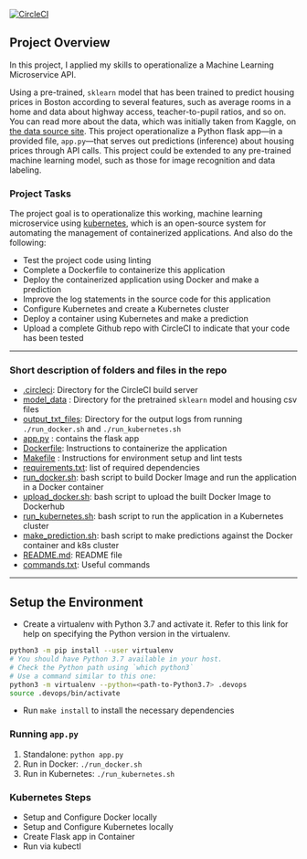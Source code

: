 
[![CircleCI](https://dl.circleci.com/status-badge/img/gh/thepremiumcoder/Operationalize-DevOps-for-Machine-Learning-Microservice-API/tree/main.svg?style=svg)](https://dl.circleci.com/status-badge/redirect/gh/thepremiumcoder/Operationalize-DevOps-for-Machine-Learning-Microservice-API/tree/main)

## Project Overview

In this project, I applied my skills to operationalize a Machine Learning Microservice API. 

Using a pre-trained, `sklearn` model that has been trained to predict housing prices in Boston according to several features, such as average rooms in a home and data about highway access, teacher-to-pupil ratios, and so on. You can read more about the data, which was initially taken from Kaggle, on [the data source site](https://www.kaggle.com/c/boston-housing). This project operationalize a Python flask app—in a provided file, `app.py`—that serves out predictions (inference) about housing prices through API calls. This project could be extended to any pre-trained machine learning model, such as those for image recognition and data labeling.

### Project Tasks

The project goal is to operationalize this working, machine learning microservice using [kubernetes](https://kubernetes.io/), which is an open-source system for automating the management of containerized applications. And also do the following:
* Test the project code using linting
* Complete a Dockerfile to containerize this application
* Deploy the containerized application using Docker and make a prediction
* Improve the log statements in the source code for this application
* Configure Kubernetes and create a Kubernetes cluster
* Deploy a container using Kubernetes and make a prediction
* Upload a complete Github repo with CircleCI to indicate that your code has been tested


---
### Short description of folders and files in the repo

* [.circleci](./.circleci): Directory for the CircleCI build server
* [model_data](./model_data) : Directory for the pretrained `sklearn` model and housing csv files
* [output_txt_files](./output_txt_files): Directory for the output logs from running `./run_docker.sh` and `./run_kubernetes.sh`
* [app.py](./app.py) : contains the flask app
* [Dockerfile](./app.py): Instructions to containerize the application
* [Makefile](./Makefile) : Instructions for environment setup and lint tests
* [requirements.txt](./requirements.txt): list of required dependencies
* [run_docker.sh](./run_docker.sh): bash script to build Docker Image and run the application in a Docker container
* [upload_docker.sh](./upload_docker.sh): bash script to upload the built Docker Image to Dockerhub
* [run_kubernetes.sh](./run_kubernetes.sh): bash script to run the application in a Kubernetes cluster
* [make_prediction.sh](./make_prediction.sh): bash script to make predictions against the Docker container and k8s cluster
* [README.md](./README.md): README file
* [commands.txt](./commands.txt): Useful commands

---

## Setup the Environment

* Create a virtualenv with Python 3.7 and activate it. Refer to this link for help on specifying the Python version in the virtualenv. 
```bash
python3 -m pip install --user virtualenv
# You should have Python 3.7 available in your host. 
# Check the Python path using `which python3`
# Use a command similar to this one:
python3 -m virtualenv --python=<path-to-Python3.7> .devops
source .devops/bin/activate
```
* Run `make install` to install the necessary dependencies

### Running `app.py`

1. Standalone:  `python app.py`
2. Run in Docker:  `./run_docker.sh`
3. Run in Kubernetes:  `./run_kubernetes.sh`

### Kubernetes Steps

* Setup and Configure Docker locally
* Setup and Configure Kubernetes locally
* Create Flask app in Container
* Run via kubectl




